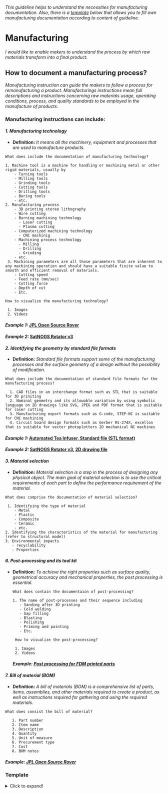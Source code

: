 *This guideline helps to understand the necessities for manufacturing documentation. Also, there is a [template](https://github.com/OPEN-NEXT/wp2.3_Guideline-for-documentation-of-OSH-design-reuse/blob/main/Documentation/4.%20Manufacturing/README.md#template) below that allows you to fill own manufacturing documentation according to content of guideline.*

# **Manufacturing**

*I would like to enable makers to understand the process by which raw materials transform into a final product.*

## **How to document a manufacturing process?**


*Manufacturing instruction can guide the makers to follow a process for remanufacturing a product. Manufacturings instructions mean full descriptions and instructions concerning raw materials usage, operating conditions, process, and quality standards to be employed in the manufacture of products.*


 ### **Manufacturing instructions can include:** 
 
 #### *1. Manufacturing technology*
 
  - **Definition:** *It means all the machinery, equipment and processes that are used to manufacture products.*


 ```
 What does include the documentation of manufacturing technology?
 
 1. Machine tool is a machine for handling or machining metal or other rigid materials, usually by
     - Turning tools
     - Milling tools
     - Grinding tools
     - Cutting tools
     - Drilling tools
     - Boring tools
     - etc. 
 2. Manufacturing process   
     - 3D printing stereo lithography
     - Wire cutting
     - Burning machining technology 
       - Laser cutting
       - Plasma cutting
     - Computerized machining technology 
       - CNC machinig 
     - Machining process technology
       - Milling
       - Drilling
       - Grinding
     - etc.
  3. Machining parameters are all those parameters that are inherent to any machining operation and should have a suitable finite value to smooth and efficient removal of materials.
     - Cutting speed
     - Feed rate (mm/sec)
     - Cutting force
     - Depth of cut
     - Etc.
     
 How to visualize the manufacturing technology? 
 
  1. Images 
  2. Videos  
 ```
 
   #### *Example 1:* [JPL Open Source Rover](https://github.com/nasa-jpl/open-source-rover/tree/master/mechanical/body_assembly#3-machiningfabrication)
   
   #### *Example 2:* [SatNOGS Rotator v3](https://wiki.satnogs.org/SatNOGS_Rotator_v3#Build_Sequence) 
   
#### *2. Identifying the geometry by standard file formats*

  - **Definition:** *Standard file formats support some of the manufacturing processes and the surface geometry of a design without the possibility of modification.*

```
What does include the documentation of standard file formats for the manufacturing process?
 
  1. CAD files in an interchange format such as STL that is suitable for 3D priniting 
  2. Nominal geometry and its allowable variation by using symbolic language on 2D drawings like SVG, JPEG and PDF format that is suitable for laser cutting
  3. Manufacturing export formats such as G-code, STEP-NC is suitable for CNC machining
  4. Circuit board design formats such as Gerber RS-274X, excellon that is suitable for vector photoplotters 2D mechanical NC machines
  ``` 

#### *Example 1:* [Automated Tea Infuser, Standard file (STL format)](https://wikifactory.com/+fablabbratislava/automated-tea-infuser/contributions/3f2c490)

#### *Example 2:* [SatNOGS Rotator v3](https://wiki.satnogs.org/SatNOGS_Rotator_v3#Specifications), [2D drawing file](https://wiki.satnogs.org/File:C1001.png)


#### *3. Material selection*

 - **Definition:** *Material selection is a step in the process of designing any physical object. The main goal of material selection is to use the critical requirements of each part to define the performance requirement of the material.*

```
What does comprise the documentation of material selection?

 1. Identifying the type of material
    - Metal
    - Plastic
    - Composite
    - Ceramic
    - etc.
2. Identifying the characteristics of the material for manufacturing (refer to structural model)
3. Environmental impacts
   - recyclability
   - Properties  
```

#### *6. Post-processing and its tool kit*
 
 - **Definition:** *To achieve the right properties such as surface quality, geometrical accuracy and mechanical properties, the post processing is essential.* 
 
   ```
   What does contain the documentaion of post-processing?
   
   1. The name of post-processes and their sequence including 
      - Sanding after 3D printing
      - Cold welding
      - Gap filling
      - Blasting
      - Polishing
      - Priming and painting
      - Etc.

    How to visualize the post-processing?
    
    1. Images 
    2. Videos  
   ```
   #### *Example: [Post processing for FDM printed parts](https://www.3dhubs.com/knowledge-base/post-processing-fdm-printed-parts/#introduction)*
   
#### *7. Bill of material (BOM)*

 - **Definition:** *A bill of materials (BOM) is a comprehensive list of parts, items, assemblies, and other materials required to create a product, as well as instructions required for gathering and using the required materials.*

```
What does consist the bill of material?

   1. Part number
   2. Item name
   3. Description
   4. Quantity
   5. Unit of measure
   6. Procurement type
   7. Cost
   8. BOM notes
   ```

 #### *Example: [JPL Open Source Rover](https://github.com/nasa-jpl/open-source-rover/tree/master/bill_of_materials)*


### Template
<details>
  <summary>Click to expand!</summary>
 
 ### Documentation of manufacturing instruction
 
  #### 1. Manufacturing technology
  1. Machine tool
     * ...
  2. Manufacturing process
     * ...
  3. Machining parameters
     * ...
  4. Vizualization via images and videos
     
 #### 2. Identifying the geometry by standard file formats
  1. 2D/3D files  
 #### 3. Material selection
  1. Name of mterial
  2. Characteristic
  3. Environmental impacts
 #### 4. Post-processing     
  1. Name of process
  2. Description of Process
  3. Vizualization via images and videos
 #### 5. Bill of material 
</details>

